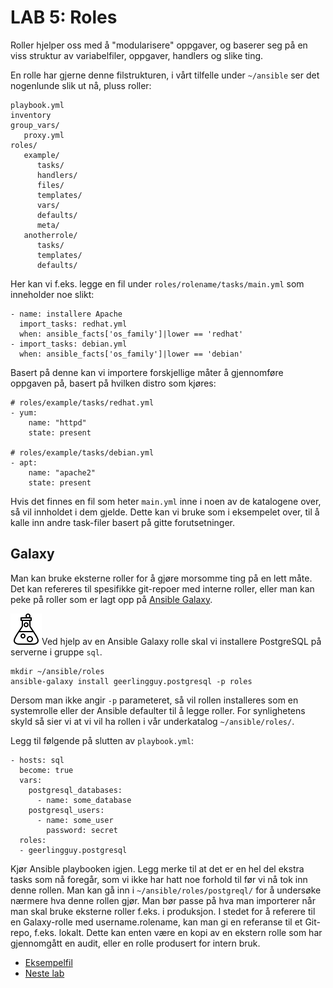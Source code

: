# LAB 5: Roles
Roller hjelper oss med å "modularisere" oppgaver, og baserer seg på en viss struktur av variabelfiler, oppgaver, handlers og slike ting.

En rolle har gjerne denne filstrukturen, i vårt tilfelle under `~/ansible` ser det nogenlunde slik ut nå, pluss roller:

```
playbook.yml
inventory
group_vars/
   proxy.yml
roles/
   example/
      tasks/
      handlers/
      files/
      templates/
      vars/
      defaults/
      meta/
   anotherrole/
      tasks/
      templates/
      defaults/
```

Her kan vi f.eks. legge en fil under `roles/rolename/tasks/main.yml` som inneholder noe slikt:

```
- name: installere Apache
  import_tasks: redhat.yml
  when: ansible_facts['os_family']|lower == 'redhat'
- import_tasks: debian.yml
  when: ansible_facts['os_family']|lower == 'debian'
```

Basert på denne kan vi importere forskjellige måter å gjennomføre oppgaven på, basert på hvilken distro som kjøres:
```
# roles/example/tasks/redhat.yml
- yum:
    name: "httpd"
    state: present

# roles/example/tasks/debian.yml
- apt:
    name: "apache2"
    state: present
```

Hvis det finnes en fil som heter `main.yml` inne i noen av de katalogene over, så vil innholdet i dem gjelde. Dette kan vi bruke som i eksempelet over, til å kalle inn andre task-filer basert på gitte forutsetninger.

## Galaxy
Man kan bruke eksterne roller for å gjøre morsomme ting på en lett måte. Det kan refereres til spesifikke git-repoer med interne roller, eller man kan peke på roller som er lagt opp på [Ansible Galaxy](https://galaxy.ansible.com).

![oppgave](lab/image/task.png)Ved hjelp av en Ansible Galaxy rolle skal vi installere PostgreSQL på serverne i gruppe `sql`.

```
mkdir ~/ansible/roles
ansible-galaxy install geerlingguy.postgresql -p roles
```

Dersom man ikke angir `-p` parameteret, så vil rollen installeres som en systemrolle eller der Ansible defaulter til å legge roller. For synlighetens skyld så sier vi at vi vil ha rollen i vår underkatalog `~/ansible/roles/`.

Legg til følgende på slutten av `playbook.yml`:

```
- hosts: sql
  become: true
  vars:
    postgresql_databases:
      - name: some_database
    postgresql_users:
      - name: some_user
        password: secret
  roles:
  - geerlingguy.postgresql
```

Kjør Ansible playbooken igjen. Legg merke til at det er en hel del ekstra tasks som nå foregår, som vi ikke har hatt noe forhold til før vi nå tok inn denne rollen. Man kan gå inn i `~/ansible/roles/postgreql/` for å undersøke nærmere hva denne rollen gjør. Man bør passe på hva man importerer når man skal bruke eksterne roller f.eks. i produksjon. I stedet for å referere til en Galaxy-rolle med username.rolename, kan man gi en referanse til et Git-repo, f.eks. lokalt. Dette kan enten være en kopi av en ekstern rolle som har gjennomgått en audit, eller en rolle produsert for intern bruk.

* [Eksempelfil](workdir/playbook.yml)
* [Neste lab](lab/6-modules.md)